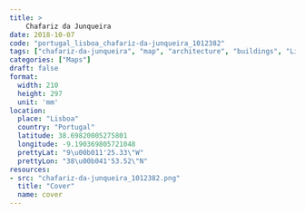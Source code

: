 ```yaml
---
title: > 
    Chafariz da Junqueira
date: 2018-10-07
code: "portugal_lisboa_chafariz-da-junqueira_1012382"
tags: ["chafariz-da-junqueira", "map", "architecture", "buildings", "Lisboa", "Portugal"]
categories: ["Maps"]
draft: false
format:
  width: 210
  height: 297
  unit: 'mm'
location:
  place: "Lisboa"
  country: "Portugal"
  latitude: 38.69820005275801
  longitude: -9.190369805721048
  prettyLat: "9\u00b011'25.33\"W"
  prettyLon: "38\u00b041'53.52\"N"
resources:
- src: "chafariz-da-junqueira_1012382.png"
  title: "Cover"
  name: cover
---
```


